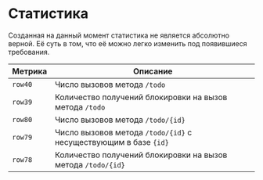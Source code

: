 # Статистика

Созданная на данный момент статистика не является абсолютно верной. Её суть в том, что её можно легко изменить под появившиеся требования.

| Метрика | Описание |
|---------|----------|
| `row40` | Число вызовов метода `/todo` |
| `row39` | Количество получений блокировки на вызов метода `/todo` |
| `row80` | Число вызовов метода `/todo/{id}` |
| `row79` | Число вызовов метода `/todo/{id}` с несуществующим в базе `{id}` |
| `row78` | Количество получений блокировки на вызов метода `/todo/{id}` |
